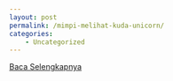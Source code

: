 ```yaml
---
layout: post
permalink: /mimpi-melihat-kuda-unicorn/
categories:
    - Uncategorized
---
```


[Baca Selengkapnya](/08)